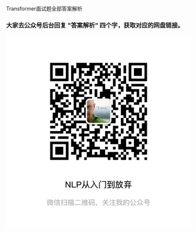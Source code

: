 Transformer面试题全部答案解析

### 大家去公众号后台回复 "答案解析" 四个字，获取对应的网盘链接。



![nlp从入门到放弃](./images/nlp从入门到放弃.jpeg)
